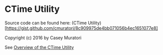 # CTime Utility

Source code can be found here: (CTime Utility)[https://gist.github.com/cmuratori/8c909975de4bb071056b4ec1651077e8]

Copyright (c) 2016 by Casey Muratori

See [Overview of the CTime Utility](https://www.youtube.com/watch?v=LdMHyGxfg6U)
